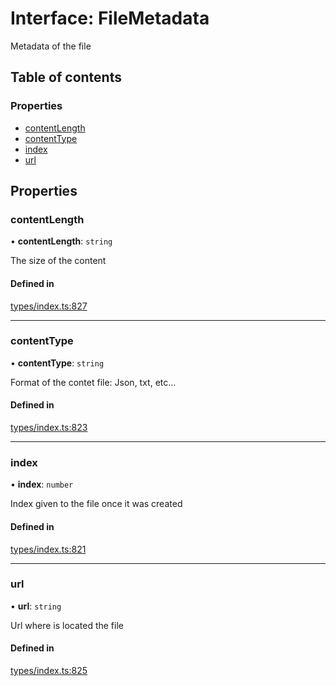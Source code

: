 # Interface: FileMetadata

Metadata of the file

## Table of contents

### Properties

- [contentLength](FileMetadata.md#contentlength)
- [contentType](FileMetadata.md#contenttype)
- [index](FileMetadata.md#index)
- [url](FileMetadata.md#url)

## Properties

### contentLength

• **contentLength**: `string`

The size of the content

#### Defined in

[types/index.ts:827](https://github.com/nevermined-io/react-components/blob/663e47a/catalog/src/types/index.ts#L827)

___

### contentType

• **contentType**: `string`

Format of the contet file: Json, txt, etc...

#### Defined in

[types/index.ts:823](https://github.com/nevermined-io/react-components/blob/663e47a/catalog/src/types/index.ts#L823)

___

### index

• **index**: `number`

Index given to the file once it was created

#### Defined in

[types/index.ts:821](https://github.com/nevermined-io/react-components/blob/663e47a/catalog/src/types/index.ts#L821)

___

### url

• **url**: `string`

Url where is located the file

#### Defined in

[types/index.ts:825](https://github.com/nevermined-io/react-components/blob/663e47a/catalog/src/types/index.ts#L825)
